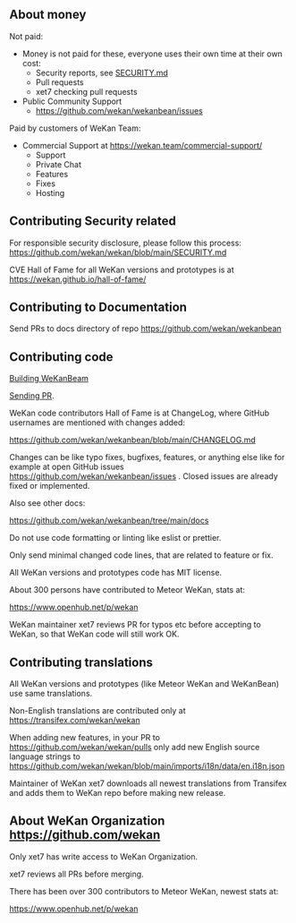 ## About money

Not paid:

- Money is not paid for these, everyone uses their own time at their own cost:
  - Security reports, see [SECURITY.md](SECURITY.md)
  - Pull requests
  - xet7 checking pull requests
- Public Community Support
  - https://github.com/wekan/wekanbean/issues

Paid by customers of WeKan Team:

- Commercial Support at https://wekan.team/commercial-support/
  - Support
  - Private Chat
  - Features
  - Fixes
  - Hosting

## Contributing Security related

For responsible security disclosure, please follow this process:
https://github.com/wekan/wekan/blob/main/SECURITY.md

CVE Hall of Fame for all WeKan versions and prototypes is at https://wekan.github.io/hall-of-fame/

## Contributing to Documentation

Send PRs to docs directory of repo https://github.com/wekan/wekanbean

## Contributing code

[Building WeKanBeam](https://github.com/wekan/wekanbean/blob/main/docs/starting.md)

[Sending PR](https://github.com/wekan/wekan/wiki/Emoji).

WeKan code contributors Hall of Fame is at ChangeLog, where
GitHub usernames are mentioned with changes added:

https://github.com/wekan/wekanbean/blob/main/CHANGELOG.md

Changes can be like typo fixes, bugfixes, features, or anything else
like for example at open GitHub issues https://github.com/wekan/wekanbean/issues .
Closed issues are already fixed or implemented.

Also see other docs:

https://github.com/wekan/wekanbean/tree/main/docs

Do not use code formatting or linting like eslist or prettier.

Only send minimal changed code lines, that are related to feature or fix.

All WeKan versions and prototypes code has MIT license.

About 300 persons have contributed to Meteor WeKan, stats at:

https://www.openhub.net/p/wekan

WeKan maintainer xet7 reviews PR for typos etc before accepting to WeKan,
so that WeKan code will still work OK.

## Contributing translations

All WeKan versions and prototypes (like Meteor WeKan and WeKanBean) use same translations.

Non-English translations are contributed only at
https://transifex.com/wekan/wekan

When adding new features, in your PR to
https://github.com/wekan/wekan/pulls
only add new English source language strings
to https://github.com/wekan/wekan/blob/main/imports/i18n/data/en.i18n.json

Maintainer of WeKan xet7 downloads all newest
translations from Transifex and adds
them to WeKan repo before making
new release.

## About WeKan Organization https://github.com/wekan

Only xet7 has write access to WeKan Organization.

xet7 reviews all PRs before merging.

There has been over 300 contributors to Meteor WeKan, newest stats at:

https://www.openhub.net/p/wekan
